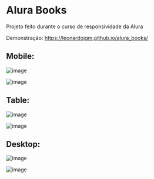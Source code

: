 # Alura Books

Projeto feito durante o curso de responsividade da Alura

Demonstração: https://leonardojgm.github.io/alura_books/

## Mobile:

![image](https://github.com/user-attachments/assets/a3039e07-b96e-440f-b90a-8e70c1796e32)

![image](https://github.com/user-attachments/assets/4a2b4c7a-13e0-4956-97d3-239441ca8429)

## Table:

![image](https://github.com/user-attachments/assets/280a3aac-a299-4e6e-b7c7-834a8c009809)

![image](https://github.com/user-attachments/assets/efaaf195-695c-4ddb-a437-1752dccf4cbd)

## Desktop:

![image](https://github.com/user-attachments/assets/d77f6741-e314-457d-9b99-ce5aca5ccb88)

![image](https://github.com/user-attachments/assets/d61ef860-b0e9-499b-ae08-b3ed186eef0b)
